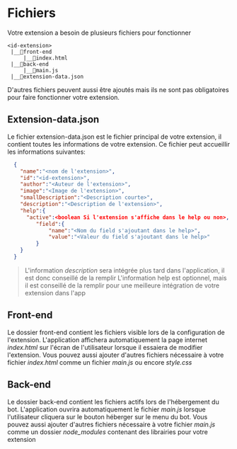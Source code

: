 # Fichiers

Votre extension a besoin de plusieurs fichiers pour fonctionner
```
<id-extension>
 |__📁front-end
     |__📇index.html
 |__📁back-end
     |__📇main.js
 |__📇extension-data.json
 ``` 

D'autres fichiers peuvent aussi être ajoutés mais ils ne sont pas obligatoires pour faire fonctionner votre extension.

## Extension-data.json

Le fichier extension-data.json est le fichier principal de votre extension, il contient toutes les informations de votre extension.
Ce fichier peut accueillir les informations suivantes:
```json
  {   
    "name":"<nom de l'extension>",
    "id":"<id-extension>",
    "author":"<Auteur de l'extension>",
    "image":"<Image de l'extension>",
    "smallDescription":"<Description courte>",
    "description":"<Description de l'extension>",
    "help":{
      "active":<boolean Si l'extension s'affiche dans le help ou non>,
    	 "field":{
    		 "name":"<Nom du field s'ajoutant dans le help>",
    		 "value":"<Valeur du field s'ajoutant dans le help>"
    	 }
    }
  }
```
> L'information *description* sera intégrée plus tard dans l'application, il est donc conseillé de la remplir
> L'information help est optionnel, mais il est conseillé de la remplir pour une meilleure intégration de votre extension dans l'app

## Front-end

Le dossier front-end contient les fichiers visible lors de la configuration de l'extension.
L'application affichera automatiquement la page internet *index.html* sur l'écran de l'utilisateur lorsque il essaiera de modifier l'extension.
Vous pouvez aussi ajouter d'autres fichiers nécessaire à votre fichier *index.html* comme un fichier *main.js* ou encore *style.css*

## Back-end

Le dossier back-end contient les fichiers actifs lors de l'hébergement du bot.
L'application ouvrira automatiquement le fichier *main.js* lorsque l'utilisateur cliquera sur le bouton héberger sur le menu du bot.
Vous pouvez aussi ajouter d'autres fichiers nécessaire à votre fichier *main.js* comme un dossier *node_modules* contenant des librairies pour votre extension
